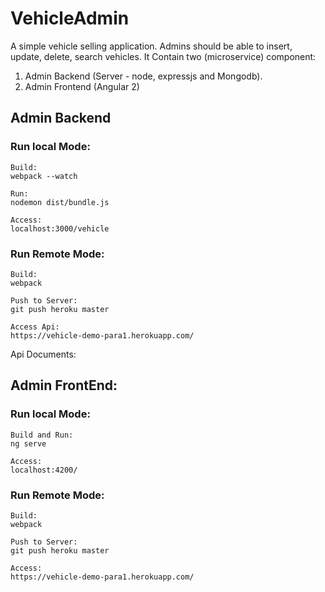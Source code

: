 # VehicleAdmin

A simple vehicle selling application. Admins should be able to insert, update, delete, search vehicles. 
It Contain two (microservice) component:
1. Admin Backend (Server - node, expressjs and Mongodb).
2. Admin Frontend (Angular 2)

## Admin Backend
### Run local Mode:
```
Build:
webpack --watch

Run:
nodemon dist/bundle.js

Access:
localhost:3000/vehicle
```

### Run Remote Mode:
```
Build:
webpack

Push to Server:
git push heroku master

Access Api:
https://vehicle-demo-para1.herokuapp.com/
```

Api Documents:


## Admin FrontEnd:
### Run local Mode:

```
Build and Run:
ng serve

Access:
localhost:4200/
```

### Run Remote Mode:
```
Build:
webpack

Push to Server:
git push heroku master

Access:
https://vehicle-demo-para1.herokuapp.com/
```

